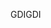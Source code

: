 <span data-ttu-id="b18e0-101">GDI</span><span class="sxs-lookup"><span data-stu-id="b18e0-101">GDI</span></span>